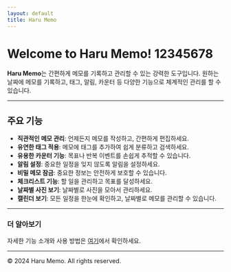 ```yaml
---
layout: default
title: Haru Memo
---
```


# Welcome to Haru Memo! 12345678

**Haru Memo**는 간편하게 메모를 기록하고 관리할 수 있는 강력한 도구입니다. 원하는 날짜에 메모를 기록하고, 태그, 알림, 카운터 등 다양한 기능으로 체계적인 관리를 할 수 있습니다.

---

## 주요 기능

-   **직관적인 메모 관리**: 언제든지 메모를 작성하고, 간편하게 편집하세요.
-   **유연한 태그 적용**: 메모에 태그를 추가하여 쉽게 분류하고 검색하세요.
-   **유용한 카운터 기능**: 목표나 반복 이벤트를 손쉽게 추적할 수 있습니다.
-   **알림 설정**: 중요한 일정을 잊지 않도록 알림을 설정하세요.
-   **비밀 메모 잠금**: 중요한 정보는 안전하게 보호할 수 있습니다.
-   **체크리스트 기능**: 할 일을 관리하고 목표를 달성하세요.
-   **날짜별 사진 보기**: 날짜별로 사진을 모아서 관리하세요.
-   **캘린더 보기**: 모든 일정을 한눈에 확인하고, 날짜별로 메모를 관리할 수 있습니다.

---

### 더 알아보기

자세한 기능 소개와 사용 방법은 [여기](#)에서 확인하세요.

---

© 2024 Haru Memo. All rights reserved.
